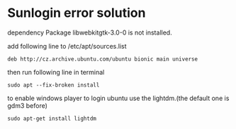 Sunlogin error solution
=======

dependency Package libwebkitgtk-3.0-0 is not installed.


add following line to /etc/apt/sources.list
```
deb http://cz.archive.ubuntu.com/ubuntu bionic main universe
```

then run following line in terminal
```
sudo apt --fix-broken install
```

to enable windows player to login ubuntu use the lightdm.(the default one is gdm3 before)
```
sudo apt-get install lightdm
```

